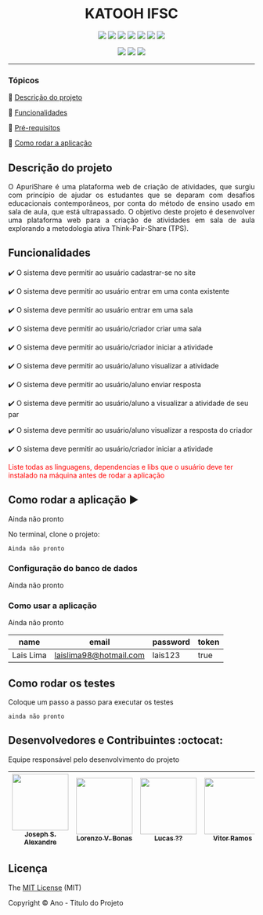 <h1 align="center">KATOOH IFSC</h1>

<p align="center">
  <img src="https://img.shields.io/badge/Figma-F24E1E?style=for-the-badge&logo=figma&logoColor=white"/>
  <img src="https://img.shields.io/badge/PHP-777BB4?style=for-the-badge&logo=php&logoColor=white"/>
  <img src="https://img.shields.io/badge/MySQL-005C84?style=for-the-badge&logo=mysql&logoColor=white"/>
  <img src="https://img.shields.io/badge/VSCode-0078D4?style=for-the-badge&logo=visual%20studio%20code&logoColor=white"/>
  <img src="https://img.shields.io/badge/HTML5-E34F26?style=for-the-badge&logo=html5&logoColor=white"/>
  <img src="https://img.shields.io/badge/CSS3-1572B6?style=for-the-badge&logo=css3&logoColor=white"/>
  <img src="https://img.shields.io/badge/Bootstrap-563D7C?style=for-the-badge&logo=bootstrap&logoColor=white"/>
</p>

<p align="center">
  <img src="https://img.shields.io/badge/10%25-%2334A853?style=for-the-badge&label=Progresso&labelColor=black"/>
  <img src="https://img.shields.io/badge/3-%2334A853?style=for-the-badge&label=Colaboradores&labelColor=black"/>
  <img src="https://img.shields.io/github/last-commit/hakkita/EcoTrilhaIFSC?style=for-the-badge&labelColor=black&color=%2334A853"/>
</p>
<hr>

### Tópicos 

:small_blue_diamond: [Descrição do projeto](#descrição-do-projeto)

:small_blue_diamond: [Funcionalidades](#funcionalidades)

:small_blue_diamond: [Pré-requisitos](#pré-requisitos-books)

:small_blue_diamond: [Como rodar a aplicação](#como-rodar-a-aplicação-arrow_forward)

## Descrição do projeto 

<p align="justify">
  O ApuriShare é uma plataforma web de criação de atividades, que surgiu com princípio de ajudar os estudantes que se deparam com desafios educacionais contemporâneos, por conta do método de ensino usado em sala de aula, que está ultrapassado. O objetivo deste projeto é desenvolver uma plataforma web para a criação de atividades em sala de aula explorando a metodologia ativa Think-Pair-Share (TPS).
</p>

## Funcionalidades

:heavy_check_mark: O sistema deve permitir ao usuário cadastrar-se no site  

:heavy_check_mark: O sistema deve permitir ao usuário entrar em uma conta existente  

:heavy_check_mark: O sistema deve permitir ao usuário entrar em uma sala  

:heavy_check_mark: O sistema  deve permitir ao usuário/criador criar uma sala

:heavy_check_mark: O sistema deve permitir ao usuário/criador iniciar a atividade

:heavy_check_mark: O sistema deve permitir ao usuário/aluno visualizar a atividade

:heavy_check_mark: O sistema deve permitir ao usuário/aluno enviar resposta

:heavy_check_mark: O sistema deve permitir ao usuário/aluno a visualizar a atividade de seu par

:heavy_check_mark: O sistema deve permitir ao usuário/aluno visualizar a resposta do criador

:heavy_check_mark: O sistema deve permitir ao usuário/criador iniciar a atividade 



<span style="color: red;">Liste todas as linguagens, dependencias e libs que o usuário deve ter instalado na máquina antes de rodar a aplicação</span>

## Como rodar a aplicação :arrow_forward:
Ainda não pronto

No terminal, clone o projeto: 

```
Ainda não pronto
```

### Configuração do banco de dados

Ainda não pronto


### Como usar a aplicação

Ainda não pronto

|name|email|password|token|
| -------- |-------- |-------- |-------- |
|Lais Lima|laislima98@hotmail.com|lais123|true|

## Como rodar os testes

Coloque um passo a passo para executar os testes

```
ainda não pronto
```

## Desenvolvedores e Contribuintes :octocat:

Equipe responsável pelo desenvolvimento do projeto

| [<img src="./img/lara.png" width=115><br><sub>Joseph S. Alexandre</sub>](https://github.com/Diana-ops) |  [<img src="https://avatars2.githubusercontent.com/u/46378210?s=400&u=071f7791bb03f8e102d835bdb9c2f0d3d24e8a34&v=4" width=115><br><sub>Lorenzo V. Bonas</sub>](https://github.com/Diana-ops) |  [<img src="https://avatars2.githubusercontent.com/u/46378210?s=400&u=071f7791bb03f8e102d835bdb9c2f0d3d24e8a34&v=4" width=115><br><sub>Lucas ??</sub>](https://github.com/Diana-ops) | [<img src="./ApuriShare-doc/img/estela.jpeg" width=115><br><sub>Vitor Ramos</sub>](https://github.com/Diana-ops) | [<img src="./ApuriShare-doc/img/davi.jpeg" width=115><br><sub>Davi Bernardo</sub>](https://github.com/Diana-ops) |
| :---: | :---: | :---: | :---:| :---:

## Licença 

The [MIT License]() (MIT)

Copyright :copyright: Ano - Titulo do Projeto
